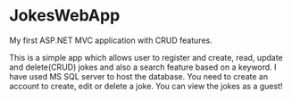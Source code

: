 # JokesWebApp

My first ASP.NET MVC application with CRUD features.

This is a simple app which allows user to register and create, read, update and delete(CRUD) jokes and also a search feature based on a keyword. I have used MS SQL server to host the database. You need to create an account to create, edit or delete a joke. You can view the jokes as a guest!
